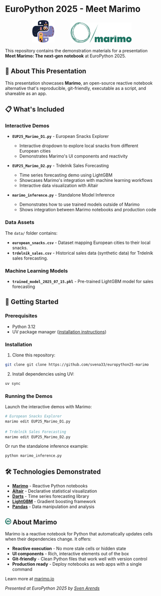 # EuroPython 2025 - Meet Marimo

<p align="center">
  <img src="logos/ep2025.png" alt="EuroPython 2025" width="75", height="75", style="margin-right: 25px;"  />
  <img src="logos/marimo_logo.svg" alt="Marimo Logo" width="200", style="margin-left: 25px;"  />
</p>

This repository contains the demonstration materials for a presentation **Meet Marimo: The next-gen notebook** at EuroPython 2025.

## 🎯 About This Presentation

This presentation showcases **Marimo**, an open-source reactive notebook alternative that's reproducible, git-friendly, executable as a script, and shareable as an app.

## 📋 What's Included

### Interactive Demos

- **`EUP25_Marimo_D1.py`** - European Snacks Explorer

  - Interactive dropdown to explore local snacks from different European cities
  - Demonstrates Marimo's UI components and reactivity

- **`EUP25_Marimo_D2.py`** - Trdelník Sales Forecasting

  - Time series forecasting demo using LightGBM
  - Showcases Marimo's integration with machine learning workflows
  - Interactive data visualization with Altair

- **`marimo_inference.py`** - Standalone Model Inference
  - Demonstrates how to use trained models outside of Marimo
  - Shows integration between Marimo notebooks and production code

### Data Assets

The `data/` folder contains:

- **`european_snacks.csv`** - Dataset mapping European cities to their local snacks.
- **`trdelnik_sales.csv`** - Historical sales data (synthetic data) for Trdelník sales forecasting.

### Machine Learning Models

- **`trained_model_2025_07_15.pkl`** - Pre-trained LightGBM model for sales forecasting

## 🚀 Getting Started

### Prerequisites

- Python 3.12
- UV package manager ([installation instructions](https://docs.astral.sh/uv/getting-started/installation/))

### Installation

1. Clone this repository:

```bash
git clone git clone https://github.com/svena33/europython25-marimo
```

2. Install dependencies using UV:

```bash
uv sync
```

### Running the Demos

Launch the interactive demos with Marimo:

```bash
# European Snacks Explorer
marimo edit EUP25_Marimo_D1.py

# Trdelník Sales Forecasting
marimo edit EUP25_Marimo_D2.py
```

Or run the standalone inference example:

```bash
python marimo_inference.py
```

## 🛠 Technologies Demonstrated

- **[Marimo](https://marimo.io/)** - Reactive Python notebooks
- **[Altair](https://altair-viz.github.io/)** - Declarative statistical visualization
- **[Darts](https://unit8co.github.io/darts/)** - Time series forecasting library
- **[LightGBM](https://lightgbm.readthedocs.io/)** - Gradient boosting framework
- **[Pandas](https://pandas.pydata.org/)** - Data manipulation and analysis

## <img src="logos/marimo_logo_small.png" alt="marimo" width="20" /> About Marimo

Marimo is a reactive notebook for Python that automatically updates cells when their dependencies change. It offers:

- **Reactive execution** - No more stale cells or hidden state
- **UI components** - Rich, interactive elements out of the box
- **Git-friendly** - Clean Python files that work well with version control
- **Production ready** - Deploy notebooks as web apps with a single command

Learn more at [marimo.io](https://marimo.io/)

_Presented at EuroPython 2025 by [Sven Arends](https://svenarends.com)_
